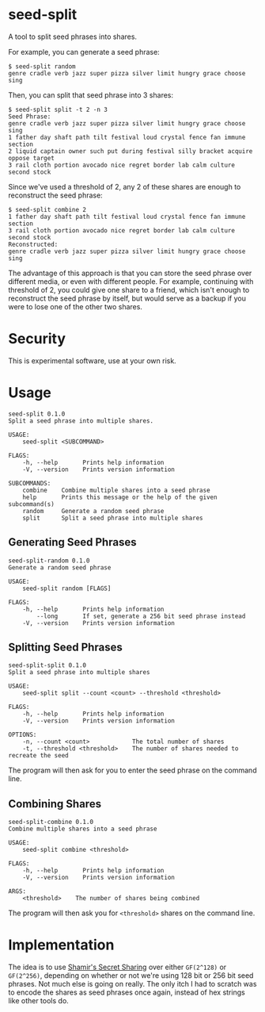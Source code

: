 # seed-split

A tool to split seed phrases into shares.

For example, you can generate a seed phrase:

```
$ seed-split random
genre cradle verb jazz super pizza silver limit hungry grace choose sing
```

Then, you can split that seed phrase into 3 shares:

```
$ seed-split split -t 2 -n 3
Seed Phrase:
genre cradle verb jazz super pizza silver limit hungry grace choose sing
1 father day shaft path tilt festival loud crystal fence fan immune section
2 liquid captain owner such put during festival silly bracket acquire oppose target
3 rail cloth portion avocado nice regret border lab calm culture second stock
```

Since we've used a threshold of 2, any 2 of these shares are enough to
reconstruct the seed phrase:

```
$ seed-split combine 2
1 father day shaft path tilt festival loud crystal fence fan immune section
3 rail cloth portion avocado nice regret border lab calm culture second stock
Reconstructed:
genre cradle verb jazz super pizza silver limit hungry grace choose sing
```

The advantage of this approach is that you can store the seed phrase over
different media, or even with different people. For example,
continuing with threshold of 2, you could
give one share to a friend, which isn't enough to reconstruct the seed phrase
by itself, but would serve as a backup if you were to lose one of the other
two shares.

# Security

This is experimental software, use at your own risk.

# Usage

```
seed-split 0.1.0
Split a seed phrase into multiple shares.

USAGE:
    seed-split <SUBCOMMAND>

FLAGS:
    -h, --help       Prints help information
    -V, --version    Prints version information

SUBCOMMANDS:
    combine    Combine multiple shares into a seed phrase
    help       Prints this message or the help of the given subcommand(s)
    random     Generate a random seed phrase
    split      Split a seed phrase into multiple shares
```

## Generating Seed Phrases

```
seed-split-random 0.1.0
Generate a random seed phrase

USAGE:
    seed-split random [FLAGS]

FLAGS:
    -h, --help       Prints help information
        --long       If set, generate a 256 bit seed phrase instead
    -V, --version    Prints version information
```

## Splitting Seed Phrases

```
seed-split-split 0.1.0
Split a seed phrase into multiple shares

USAGE:
    seed-split split --count <count> --threshold <threshold>

FLAGS:
    -h, --help       Prints help information
    -V, --version    Prints version information

OPTIONS:
    -n, --count <count>            The total number of shares
    -t, --threshold <threshold>    The number of shares needed to recreate the seed
```

The program will then ask for you to enter the seed phrase on the command line.

## Combining Shares

```
seed-split-combine 0.1.0
Combine multiple shares into a seed phrase

USAGE:
    seed-split combine <threshold>

FLAGS:
    -h, --help       Prints help information
    -V, --version    Prints version information

ARGS:
    <threshold>    The number of shares being combined
```

The program will then ask you for `<threshold>` shares on the command line.

# Implementation

The idea is to use [Shamir's Secret Sharing](https://www.wikiwand.com/en/Shamir%27s_Secret_Sharing)
over either `GF(2^128)` or `GF(2^256)`, depending on whether or not we're
using 128 bit or 256 bit seed phrases. Not much else is going on really.
The only itch I had to scratch was to encode the shares as seed phrases once
again, instead of hex strings like other tools do.
